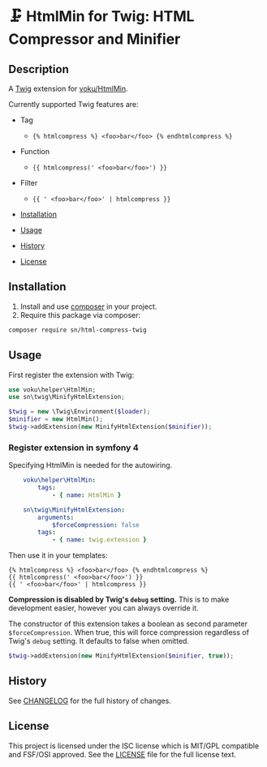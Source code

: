 # 🗜 HtmlMin for Twig: HTML Compressor and Minifier

## Description

A [Twig](http://twig.sensiolabs.org/) extension for [voku/HtmlMin](https://github.com/voku/HtmlMin).

Currently supported Twig features are:

* Tag

  * `{% htmlcompress %} <foo>bar</foo> {% endhtmlcompress %}`
* Function

  * `{{ htmlcompress(' <foo>bar</foo>') }}`
* Filter

  * `{{ ' <foo>bar</foo>' | htmlcompress }}`
* [Installation](#installation)
* [Usage](#usage)
* [History](#history)
* [License](#license)

## Installation

1. Install and use [composer](https://getcomposer.org/doc/00-intro.md) in your project.
2. Require this package via composer:

```sh
composer require sn/html-compress-twig
```

## Usage

First register the extension with Twig:

```php
use voku\helper\HtmlMin;
use sn\twig\MinifyHtmlExtension;

$twig = new \Twig\Environment($loader);
$minifier = new HtmlMin();
$twig->addExtension(new MinifyHtmlExtension($minifier));
```

### Register extension in symfony 4

Specifying HtmlMin is needed for the autowiring.

```yaml
    voku\helper\HtmlMin:
        tags:
            - { name: HtmlMin }

    sn\twig\MinifyHtmlExtension:
        arguments:
            $forceCompression: false
        tags:
            - { name: twig.extension }
```

Then use it in your templates:

```
{% htmlcompress %} <foo>bar</foo> {% endhtmlcompress %}
{{ htmlcompress(' <foo>bar</foo>') }}
{{ ' <foo>bar</foo>' | htmlcompress }}
```

**Compression is disabled by Twig's `debug` setting.** This is to make development easier, however you can always
override it.

The constructor of this extension takes a boolean as second parameter `$forceCompression`. When true, this will
force compression regardless of Twig's `debug` setting. It defaults to false when omitted.

```php
$twig->addExtension(new MinifyHtmlExtension($minifier, true));
```

## History

See [CHANGELOG](CHANGELOG.md) for the full history of changes.

## License

This project is licensed under the ISC license which is MIT/GPL compatible and FSF/OSI approved.
See the [LICENSE](LICENSE) file for the full license text.
